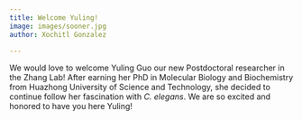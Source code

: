```yaml
---
title: Welcome Yuling!
image: images/sooner.jpg
author: Xochitl Gonzalez

---
```


We would love to welcome Yuling Guo our new Postdoctoral researcher in the Zhang Lab! After earning her PhD in Molecular Biology and Biochemistry from Huazhong University of Science and Technology, she decided to continue follow her fascination with *C. elegans*. We are so excited and honored to have you here Yuling!
